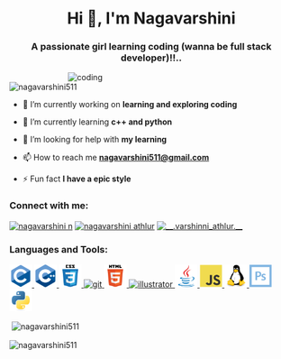 

<h1 align="center">Hi 👋, I'm Nagavarshini</h1>
<h3 align="center">A passionate girl learning coding (wanna be full stack developer)!!..</h3>

<img align="right" alt="coding" width="400" src="https://www.google.com/url?sa=i&url=https%3A%2F%2Ftenor.com%2Fes%2Fver%2F%25EC%25B5%259C%25EC%2598%2588%25EB%2582%2598-choi-yena-%25ED%2594%2584%25EB%25A1%259C%25EB%2593%2580%25EC%258A%25A448-produce48-%25EC%259C%2584%25EC%2597%2590%25ED%2599%2594-gif-5449174397144573607&psig=AOvVaw2NvYq1MTlL-Q7udXE-DG2-&ust=1666720560750000&source=images&cd=vfe&ved=0CBAQjRxqFwoTCJCb6Ii4-foCFQAAAAAdAAAAABAK">

<p align="left"> <img src="https://komarev.com/ghpvc/?username=nagavarshini511&label=Profile%20views&color=0e75b6&style=flat" alt="nagavarshini511" /> </p>

- 🔭 I’m currently working on **learning and exploring coding**

- 🌱 I’m currently learning **c++ and python**

- 🤝 I’m looking for help with **my learning**

- 📫 How to reach me **nagavarshini511@gmail.com**

- ⚡ Fun fact **I have a epic style**

<h3 align="left">Connect with me:</h3>
<p align="left">
<a href="https://twitter.com/nagavarshini n" target="blank"><img align="center" src="https://raw.githubusercontent.com/rahuldkjain/github-profile-readme-generator/master/src/images/icons/Social/twitter.svg" alt="nagavarshini n" height="30" width="40" /></a>
<a href="https://linkedin.com/in/nagavarshini athlur" target="blank"><img align="center" src="https://raw.githubusercontent.com/rahuldkjain/github-profile-readme-generator/master/src/images/icons/Social/linked-in-alt.svg" alt="nagavarshini athlur" height="30" width="40" /></a>
<a href="https://instagram.com/__.varshinni_athlur.__" target="blank"><img align="center" src="https://raw.githubusercontent.com/rahuldkjain/github-profile-readme-generator/master/src/images/icons/Social/instagram.svg" alt="__.varshinni_athlur.__" height="30" width="40" /></a>
</p>

<h3 align="left">Languages and Tools:</h3>
<p align="left"> <a href="https://www.cprogramming.com/" target="_blank" rel="noreferrer"> <img src="https://raw.githubusercontent.com/devicons/devicon/master/icons/c/c-original.svg" alt="c" width="40" height="40"/> </a> <a href="https://www.w3schools.com/cpp/" target="_blank" rel="noreferrer"> <img src="https://raw.githubusercontent.com/devicons/devicon/master/icons/cplusplus/cplusplus-original.svg" alt="cplusplus" width="40" height="40"/> </a> <a href="https://www.w3schools.com/css/" target="_blank" rel="noreferrer"> <img src="https://raw.githubusercontent.com/devicons/devicon/master/icons/css3/css3-original-wordmark.svg" alt="css3" width="40" height="40"/> </a> <a href="https://git-scm.com/" target="_blank" rel="noreferrer"> <img src="https://www.vectorlogo.zone/logos/git-scm/git-scm-icon.svg" alt="git" width="40" height="40"/> </a> <a href="https://www.w3.org/html/" target="_blank" rel="noreferrer"> <img src="https://raw.githubusercontent.com/devicons/devicon/master/icons/html5/html5-original-wordmark.svg" alt="html5" width="40" height="40"/> </a> <a href="https://www.adobe.com/in/products/illustrator.html" target="_blank" rel="noreferrer"> <img src="https://www.vectorlogo.zone/logos/adobe_illustrator/adobe_illustrator-icon.svg" alt="illustrator" width="40" height="40"/> </a> <a href="https://www.java.com" target="_blank" rel="noreferrer"> <img src="https://raw.githubusercontent.com/devicons/devicon/master/icons/java/java-original.svg" alt="java" width="40" height="40"/> </a> <a href="https://developer.mozilla.org/en-US/docs/Web/JavaScript" target="_blank" rel="noreferrer"> <img src="https://raw.githubusercontent.com/devicons/devicon/master/icons/javascript/javascript-original.svg" alt="javascript" width="40" height="40"/> </a> <a href="https://www.linux.org/" target="_blank" rel="noreferrer"> <img src="https://raw.githubusercontent.com/devicons/devicon/master/icons/linux/linux-original.svg" alt="linux" width="40" height="40"/> </a> <a href="https://www.photoshop.com/en" target="_blank" rel="noreferrer"> <img src="https://raw.githubusercontent.com/devicons/devicon/master/icons/photoshop/photoshop-line.svg" alt="photoshop" width="40" height="40"/> </a> <a href="https://www.python.org" target="_blank" rel="noreferrer"> <img src="https://raw.githubusercontent.com/devicons/devicon/master/icons/python/python-original.svg" alt="python" width="40" height="40"/> </a> </p>

<p>&nbsp;<img align="center" src="https://github-readme-stats.vercel.app/api?username=nagavarshini511&show_icons=true&locale=en" alt="nagavarshini511" /></p>

<p><img align="center" src="https://github-readme-streak-stats.herokuapp.com/?user=nagavarshini511&" alt="nagavarshini511" /></p>
